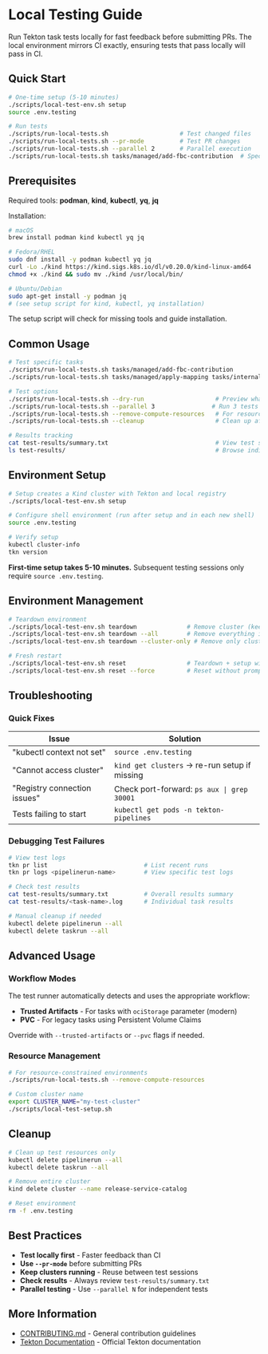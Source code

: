 # Local Testing Guide

Run Tekton task tests locally for fast feedback before submitting PRs. The local environment mirrors CI exactly, ensuring tests that pass locally will pass in CI.

## Quick Start

```bash
# One-time setup (5-10 minutes)
./scripts/local-test-env.sh setup
source .env.testing

# Run tests  
./scripts/run-local-tests.sh                    # Test changed files
./scripts/run-local-tests.sh --pr-mode          # Test PR changes
./scripts/run-local-tests.sh --parallel 2       # Parallel execution
./scripts/run-local-tests.sh tasks/managed/add-fbc-contribution  # Specific task
```

## Prerequisites

Required tools: **podman**, **kind**, **kubectl**, **yq**, **jq**

Installation:
```bash
# macOS
brew install podman kind kubectl yq jq

# Fedora/RHEL  
sudo dnf install -y podman kubectl yq jq
curl -Lo ./kind https://kind.sigs.k8s.io/dl/v0.20.0/kind-linux-amd64
chmod +x ./kind && sudo mv ./kind /usr/local/bin/

# Ubuntu/Debian
sudo apt-get install -y podman jq
# (see setup script for kind, kubectl, yq installation)
```

The setup script will check for missing tools and guide installation.

## Common Usage

```bash
# Test specific tasks
./scripts/run-local-tests.sh tasks/managed/add-fbc-contribution
./scripts/run-local-tests.sh tasks/managed/apply-mapping tasks/internal/update-fbc-catalog

# Test options
./scripts/run-local-tests.sh --dry-run                    # Preview what will be tested
./scripts/run-local-tests.sh --parallel 3                # Run 3 tests concurrently 
./scripts/run-local-tests.sh --remove-compute-resources   # For resource-constrained environments
./scripts/run-local-tests.sh --cleanup                    # Clean up after completion

# Results tracking
cat test-results/summary.txt                              # View test summary
ls test-results/                                          # Browse individual results
```

## Environment Setup

```bash
# Setup creates a Kind cluster with Tekton and local registry
./scripts/local-test-env.sh setup

# Configure shell environment (run after setup and in each new shell)
source .env.testing

# Verify setup
kubectl cluster-info
tkn version
```

**First-time setup takes 5-10 minutes.** Subsequent testing sessions only require `source .env.testing`.

## Environment Management

```bash
# Teardown environment 
./scripts/local-test-env.sh teardown              # Remove cluster (keep env files)
./scripts/local-test-env.sh teardown --all        # Remove everything including env files
./scripts/local-test-env.sh teardown --cluster-only # Remove only cluster

# Fresh restart
./scripts/local-test-env.sh reset                 # Teardown + setup with prompts
./scripts/local-test-env.sh reset --force         # Reset without prompts
```

## Troubleshooting

### Quick Fixes

| Issue | Solution |
|-------|----------|
| "kubectl context not set" | `source .env.testing` |
| "Cannot access cluster" | `kind get clusters` → re-run setup if missing |
| "Registry connection issues" | Check port-forward: `ps aux \| grep 30001` |
| Tests failing to start | `kubectl get pods -n tekton-pipelines` |

### Debugging Test Failures

```bash
# View test logs
tkn pr list                           # List recent runs
tkn pr logs <pipelinerun-name>        # View specific test logs

# Check test results
cat test-results/summary.txt          # Overall results summary
cat test-results/<task-name>.log      # Individual task results

# Manual cleanup if needed
kubectl delete pipelinerun --all
kubectl delete taskrun --all
```

## Advanced Usage

### Workflow Modes

The test runner automatically detects and uses the appropriate workflow:
- **Trusted Artifacts** - For tasks with `ociStorage` parameter (modern)
- **PVC** - For legacy tasks using Persistent Volume Claims

Override with `--trusted-artifacts` or `--pvc` flags if needed.

### Resource Management

```bash
# For resource-constrained environments
./scripts/run-local-tests.sh --remove-compute-resources

# Custom cluster name
export CLUSTER_NAME="my-test-cluster"
./scripts/local-test-setup.sh
```

## Cleanup

```bash
# Clean up test resources only
kubectl delete pipelinerun --all
kubectl delete taskrun --all

# Remove entire cluster
kind delete cluster --name release-service-catalog

# Reset environment
rm -f .env.testing
```

## Best Practices

- **Test locally first** - Faster feedback than CI
- **Use `--pr-mode`** before submitting PRs
- **Keep clusters running** - Reuse between test sessions
- **Check results** - Always review `test-results/summary.txt`
- **Parallel testing** - Use `--parallel N` for independent tests

## More Information

- [CONTRIBUTING.md](../CONTRIBUTING.md) - General contribution guidelines
- [Tekton Documentation](https://tekton.dev/docs/) - Official Tekton documentation